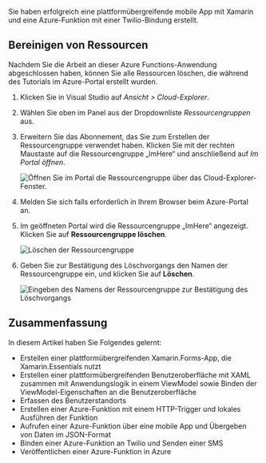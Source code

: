 Sie haben erfolgreich eine plattformübergreifende mobile App mit Xamarin und eine Azure-Funktion mit einer Twilio-Bindung erstellt.

## <a name="clean-up-resources"></a>Bereinigen von Ressourcen

Nachdem Sie die Arbeit an dieser Azure Functions-Anwendung abgeschlossen haben, können Sie alle Ressourcen löschen, die während des Tutorials im Azure-Portal erstellt wurden.

1. Klicken Sie in Visual Studio auf *Ansicht > Cloud-Explorer*.

1. Wählen Sie oben im Panel aus der Dropdownliste *Ressourcengruppen* aus.

1. Erweitern Sie das Abonnement, das Sie zum Erstellen der Ressourcengruppe verwendet haben. Klicken Sie mit der rechten Maustaste auf die Ressourcengruppe „ImHere“ und anschließend auf *Im Portal öffnen*.

    ![Öffnen Sie im Portal die Ressourcengruppe über das Cloud-Explorer-Fenster.](../media-drafts/9-open-resource-group-in-portal.png)

1. Melden Sie sich falls erforderlich in Ihrem Browser beim Azure-Portal an.

1. Im geöffneten Portal wird die Ressourcengruppe „ImHere“ angezeigt. Klicken Sie auf **Ressourcengruppe löschen**.

    ![Löschen der Ressourcengruppe](../media-drafts/9-delete-resource-group.png)

1. Geben Sie zur Bestätigung des Löschvorgangs den Namen der Ressourcengruppe ein, und klicken Sie auf **Löschen**.

    ![Eingeben des Namens der Ressourcengruppe zur Bestätigung des Löschvorgangs](../media-drafts/9-confirm-delete-resource-group.png)

## <a name="summary"></a>Zusammenfassung

In diesem Artikel haben Sie Folgendes gelernt:
- Erstellen einer plattformübergreifenden Xamarin.Forms-App, die Xamarin.Essentials nutzt
- Erstellen einer plattformübergreifenden Benutzeroberfläche mit XAML zusammen mit Anwendungslogik in einem ViewModel sowie Binden der ViewModel-Eigenschaften an die Benutzeroberfläche
- Erfassen des Benutzerstandorts
- Erstellen einer Azure-Funktion mit einem HTTP-Trigger und lokales Ausführen der Funktion
- Aufrufen einer Azure-Funktion über eine mobile App und Übergeben von Daten im JSON-Format
- Binden einer Azure-Funktion an Twilio und Senden einer SMS
- Veröffentlichen einer Azure-Funktion in Azure
